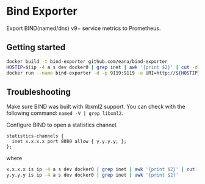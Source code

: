 # Bind Exporter

Export BIND(named/dns) v9+ service metrics to Prometheus.

## Getting started

```bash
docker build -t bind-exporter github.com/eana/bind-exporter
HOSTIP=$(ip -4 a s dev docker0 | grep inet | awk '{print $2}' | cut -d / -f 1)
docker run --name bind-exporter -d -p 9119:9119 -e URI=http://${HOSTIP}:8053/ bind-exporter
```

## Troubleshooting

Make sure BIND was built with libxml2 support. You can check with the following
command: `named -V | grep libxml2`.

Configure BIND to open a statistics channel.

```
statistics-channels {
  inet x.x.x.x port 8080 allow { y.y.y.y; };
};
```

where

```bash
x.x.x.x is ip -4 a s dev docker0 | grep inet | awk '{print $2}' | cut -d / -f 1
y.y.y.y is ip -4 a s dev docker0 | grep inet | awk '{print $2}'
```
